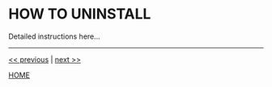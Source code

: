 # HOW TO UNINSTALL

Detailed instructions here...


---

[<< previous](create_a_merge_request.md) | [next >>](./../../AUTHOR.md)

[HOME](./../../README.md)
